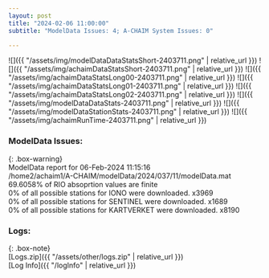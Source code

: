 ```yaml
---
layout: post
title: "2024-02-06 11:00:00"
subtitle: "ModelData Issues: 4; A-CHAIM System Issues: 0"

---
```


![]({{ "/assets/img/modelDataDataStatsShort-2403711.png" | relative_url }})
![]({{ "/assets/img/achaimDataStatsShort-2403711.png" | relative_url }})
![]({{ "/assets/img/achaimDataStatsLong00-2403711.png" | relative_url }})
![]({{ "/assets/img/achaimDataStatsLong01-2403711.png" | relative_url }})
![]({{ "/assets/img/achaimDataStatsLong02-2403711.png" | relative_url }})
![]({{ "/assets/img/modelDataDataStats-2403711.png" | relative_url }})
![]({{ "/assets/img/modelDataStationStats-2403711.png" | relative_url }})
![]({{ "/assets/img/achaimRunTime-2403711.png" | relative_url }})


### ModelData Issues:  
  
{: .box-warning}  
 ModelData report for 06-Feb-2024 11:15:16   
 /home2/achaim1/A-CHAIM/modelData/2024/037/11/modelData.mat   
 69.6058% of RIO absoprtion values are finite   
 0% of all possible stations for IONO were downloaded. x3969   
 0% of all possible stations for SENTINEL were downloaded. x1689   
 0% of all possible stations for KARTVERKET were downloaded. x8190   
  


### Logs:  
  
{: .box-note}  
[Logs.zip]({{ "/assets/other/logs.zip" | relative_url }})  
[Log Info]({{ "/logInfo" | relative_url }})  

